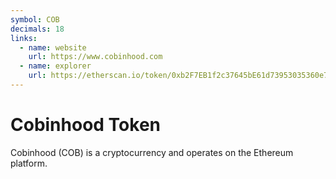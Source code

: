 ```yaml
---
symbol: COB
decimals: 18
links:
  - name: website
    url: https://www.cobinhood.com
  - name: explorer
    url: https://etherscan.io/token/0xb2F7EB1f2c37645bE61d73953035360e768D81E6
---
```


# Cobinhood Token

Cobinhood (COB) is a cryptocurrency and operates on the Ethereum platform.

